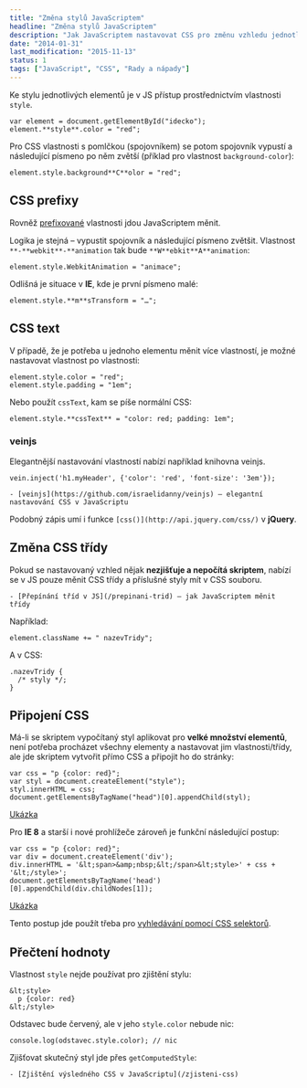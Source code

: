 ```yaml
---
title: "Změna stylů JavaScriptem"
headline: "Změna stylů JavaScriptem"
description: "Jak JavaScriptem nastavovat CSS pro změnu vzhledu jednotlivých elementů."
date: "2014-01-31"
last_modification: "2015-11-13"
status: 1
tags: ["JavaScript", "CSS", "Rady a nápady"]
---
```


Ke stylu jednotlivých elementů je v JS přístup prostřednictvím vlastnosti `style`.

```
var element = document.getElementById("idecko");
element.**style**.color = "red";
```

Pro CSS vlastnosti s pomlčkou (spojovníkem) se potom spojovník vypustí a následující písmeno po něm zvětší (příklad pro vlastnost `background-color`):

```
element.style.background**C**olor = "red";
```

## CSS prefixy

Rovněž [prefixované](/css-prefixy) vlastnosti jdou JavaScriptem měnit.

Logika je stejná – vypustit spojovník a následující písmeno zvětšit. Vlastnost `**-**webkit**-**animation` tak bude `**W**ebkit**A**animation`:

```
element.style.WebkitAnimation = "animace";
```

Odlišná je situace v **IE**, kde je první písmeno malé:

```
element.style.**m**sTransform = "…";
```

## CSS text

V případě, že je potřeba u jednoho elementu měnit více vlastností, je možné nastavovat vlastnost po vlastnosti:

```
element.style.color = "red";
element.style.padding = "1em";
```

Nebo použít `cssText`, kam se píše normální CSS:

```
element.style.**cssText** = "color: red; padding: 1em";
```

### veinjs

Elegantnější nastavování vlastností nabízí například knihovna veinjs.

```
vein.inject('h1.myHeader', {'color': 'red', 'font-size': '3em'});
```

    - [veinjs](https://github.com/israelidanny/veinjs) – elegantní nastavování CSS v JavaScriptu

Podobný zápis umí i funkce `[css()](http://api.jquery.com/css/)` v **jQuery**.

## Změna CSS třídy

Pokud se nastavovaný vzhled nějak **nezjišťuje a nepočítá skriptem**, nabízí se v JS pouze měnit CSS třídy a příslušné styly mít v CSS souboru.

    - [Přepínání tříd v JS](/prepinani-trid) – jak JavaScriptem měnit třídy

Například:

```
element.className += " nazevTridy";
```

A v CSS:

```
.nazevTridy {
  /* styly */;
}
```

## Připojení CSS

Má-li se skriptem vypočítaný styl aplikovat pro **velké množství elementů**, není potřeba procházet všechny elementy a nastavovat jim vlastnosti/třídy, ale jde skriptem vytvořit přímo CSS a připojit ho do stránky:

```
var css = "p {color: red}";
var styl = document.createElement("style");
styl.innerHTML = css;
document.getElementsByTagName("head")[0].appendChild(styl);
```

[Ukázka](http://kod.djpw.cz/kcsb)

Pro **IE 8** a starší i nové prohlížeče zároveň je funkční následující postup:

```
var css = "p {color: red}";
var div = document.createElement('div');
div.innerHTML = '&lt;span>&amp;nbsp;&lt;/span>&lt;style>' + css + '&lt;/style>';
document.getElementsByTagName('head')[0].appendChild(div.childNodes[1]);
```

[Ukázka](http://kod.djpw.cz/lcsb)

Tento postup jde použít třeba pro [vyhledávání pomocí CSS selektorů](/css-vyhledavani#vyhledavani).

## Přečtení hodnoty

Vlastnost `style` nejde používat pro zjištění stylu:

```
&lt;style>
  p {color: red}
&lt;/style>
```

Odstavec bude červený, ale v jeho `style.color` nebude nic:

```
console.log(odstavec.style.color); // nic
```

Zjišťovat skutečný styl jde přes `getComputedStyle`:

    - [Zjištění výsledného CSS v JavaScriptu](/zjisteni-css)